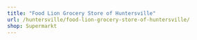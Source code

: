 ```yaml
---
title: "Food Lion Grocery Store of Huntersville"
url: /huntersville/food-lion-grocery-store-of-huntersville/
shop: Supermarkt
---
```

